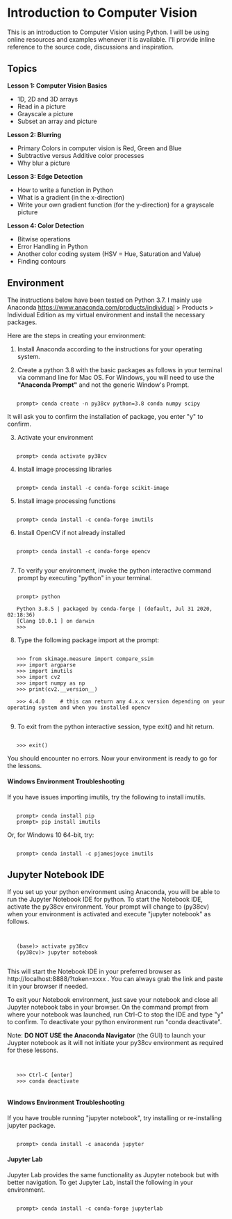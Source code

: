 # Introduction to Computer Vision

This is an introduction to Computer Vision using Python.
I will be using online resources and examples whenever it is available.
I'll provide inline reference to the source code, discussions
and inspiration.

## Topics

__Lesson 1: Computer Vision Basics__
* 1D, 2D and 3D arrays
* Read in a picture
* Grayscale a picture
* Subset an array and picture

__Lesson 2: Blurring__
* Primary Colors in computer vision is Red, Green and Blue
* Subtractive versus Additive color processes
* Why blur a picture

__Lesson 3: Edge Detection__
* How to write a function in Python
* What is a gradient (in the x-direction)
* Write your own gradient function (for the y-direction) for a grayscale picture

__Lesson 4: Color Detection__
* Bitwise operations
* Error Handling in Python
* Another color coding system (HSV = Hue, Saturation and Value)
* Finding contours


## Environment
The instructions below have been tested on Python 3.7.
I mainly use Anaconda https://www.anaconda.com/products/individual > Products > Individual Edition
as my virtual environment and install the necessary packages.

Here are the steps in creating your environment:

1. Install Anaconda according to the instructions for your operating system.

2. Create a python 3.8 with the basic packages as follows in your terminal via command line for Mac OS.
For Windows, you will need to use the __"Anaconda Prompt"__ and not the generic Window's Prompt.

<pre><code>
   prompt> conda create -n py38cv python=3.8 conda numpy scipy
</code></pre>

It will ask you to confirm the installation of package, you enter "y" to confirm.

3. Activate your environment

<pre><code>
   prompt> conda activate py38cv
</code></pre>

4. Install image processing libraries

<pre><code>
   prompt> conda install -c conda-forge scikit-image
</code></pre>

5. Install image processing functions

<pre><code>
   prompt> conda install -c conda-forge imutils
</code></pre>

6. Install OpenCV if not already installed

<pre><code>
   prompt> conda install -c conda-forge opencv
   </code></pre>

7. To verify your environment, invoke the python interactive command prompt by executing "python" in your terminal.

<pre><code>
   prompt> python

   Python 3.8.5 | packaged by conda-forge | (default, Jul 31 2020, 02:18:36)
   [Clang 10.0.1 ] on darwin
   >>>
</code></pre>

8. Type the following package import at the prompt:

<pre><code>
   >>> from skimage.measure import compare_ssim
   >>> import argparse
   >>> import imutils
   >>> import cv2
   >>> import numpy as np
   >>> print(cv2.__version__)

   >>> 4.4.0     # this can return any 4.x.x version depending on your operating system and when you installed opencv

</code></pre>

9. To exit from the python interactive session, type exit() and hit return.

<pre><code>
   >>> exit()
</code></pre>

You should encounter no errors.  Now your environment is ready to go for the lessons.

#### Windows Environment Troubleshooting

If you have issues importing imutils, try the following to install imutils.

<pre><code>
   prompt> conda install pip
   prompt> pip install imutils
</code></pre>

Or, for Windows 10 64-bit, try:
<pre><code>
   prompt> conda install -c pjamesjoyce imutils
</code></pre>


## Jupyter Notebook IDE

If you set up your python environment using Anaconda, you will
be able to run the Jupyter Notebook IDE for python.  To start the Notebook IDE,
activate the py38cv environment. Your prompt will change to (py38cv) when your
environment is activated and execute "jupyter notebook" as follows.

<pre><code>

   (base)> activate py38cv
   (py38cv)> jupyter notebook

</code></pre>

This will start the Notebook IDE in your preferred browser as http://localhost:8888/?token=xxxx .
You can always grab the link and paste it in your browser if needed.

To exit your Notebook environment, just save your notebook and close all Jupyter notebook tabs in your browser.
On the command prompt from where your notebook was launched, run Ctrl-C to stop the IDE and type "y" <hit return> to confirm.
To deactivate your python environment run "conda deactivate".

Note: __DO NOT USE the Anaconda Navigator__ (the GUI) to launch your Juypter notebook as it will not
initiate your py38cv environment as required for these lessons.

<pre><code>

   >>> Ctrl-C [enter]
   >>> conda deactivate

</code></pre>

#### Windows Environment Troubleshooting

If you have trouble running "jupyter notebook", try installing or re-installing jupyter package.

<pre><code>
   prompt> conda install -c anaconda jupyter
</code></pre>


#### Jupyter Lab

Jupyter Lab provides the same functionality as Jupyter notebook but with better navigation.
To get Jupyter Lab, install the following in your environment.

<pre><code>
   prompt> conda install -c conda-forge jupyterlab
</code></pre>
